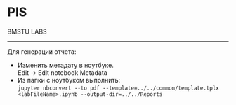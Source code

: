 # PIS
BMSTU LABS
_____
Для генерации отчета:
- Изменить метадату в ноутбуке.    
Edit -> Edit notebook Metadata
- Из папки с ноутбуком выполнить:  
`jupyter nbconvert --to pdf --template=../../common/template.tplx <labFileName>.ipynb --output-dir=../../Reports`
